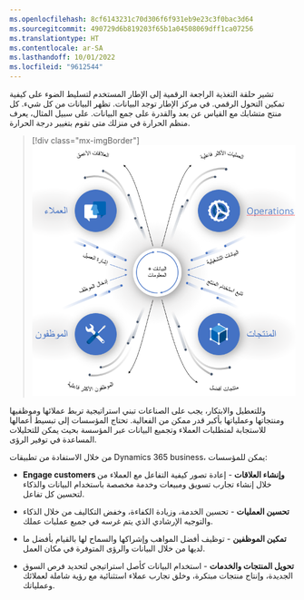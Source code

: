 ```yaml
---
ms.openlocfilehash: 8cf6143231c70d306f6f931eb9e23c3f0bac3d64
ms.sourcegitcommit: 490729d6b819203f65b1a04508069dff1ca07256
ms.translationtype: HT
ms.contentlocale: ar-SA
ms.lasthandoff: 10/01/2022
ms.locfileid: "9612544"
---
```

تشير حلقة التغذية الراجعة الرقمية إلى الإطار المستخدم لتسليط الضوء على كيفية تمكين التحول الرقمي. في مركز الإطار توجد البيانات. تظهر البيانات من كل شيء. كل منتج متشابك مع القياس عن بعد والقدرة على جمع البيانات. على سبيل المثال، يعرف منظم الحرارة في منزلك متى تقوم بتغيير درجة الحرارة.

> [!div class="mx-imgBorder"]
> [![رسم تخطيطي لحلقة التغذية الراجعة الرقمية لذكاء البيانات.](../media/data-intelligence.png)](../media/data-intelligence.png#lightbox)

وللتعطيل والابتكار، يجب على الصناعات تبني استراتيجية تربط عملائها وموظفيها ومنتجاتها وعملياتها بأكبر قدر ممكن من الفعالية. تحتاج المؤسسات إلى تبسيط أعمالها للاستجابة لمتطلبات العملاء وتجميع البيانات عبر المؤسسة بحيث يمكن للتحليلات المساعدة في توفير الرؤى.

من خلال الاستفادة من تطبيقات Dynamics 365 business، يمكن للمؤسسات:

-   **Engage customers وإنشاء العلاقات** - إعادة تصور كيفية التفاعل مع العملاء من خلال إنشاء تجارب تسويق ومبيعات وخدمة مخصصة باستخدام البيانات والذكاء لتحسين كل تفاعل.

-   **تحسين العمليات** - تحسين الخدمة، وزيادة الكفاءة، وخفض التكاليف من خلال الذكاء والتوجيه الإرشادي الذي يتم غرسه في جميع عمليات عملك.

-   **تمكين الموظفين** - توظيف أفضل المواهب وإشراكها والسماح لها بالقيام بأفضل ما لديها من خلال البيانات والرؤى المتوفرة في مكان العمل.

-   **تحويل المنتجات والخدمات** - استخدام البيانات كأصل استراتيجي لتحديد فرص السوق الجديدة، وإنتاج منتجات مبتكرة، وخلق تجارب عملاء استثنائية مع رؤية شاملة لعملائك وعملياتك.
